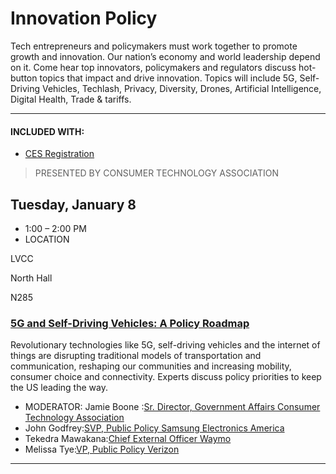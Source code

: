 # Innovation Policy
Tech entrepreneurs and policymakers must work together to promote growth and innovation. Our nation’s economy and world leadership depend on it. Come hear top innovators, policymakers and regulators discuss hot-button topics that impact and drive innovation. Topics will include 5G, Self-Driving Vehicles, Techlash, Privacy, Diversity, Drones, Artificial Intelligence, Digital Health, Trade & tariffs.

----
#### INCLUDED WITH:
 * [CES Registration](https://www.ces.tech/Conference/Conference-Program.aspx)
 >PRESENTED BY CONSUMER TECHNOLOGY ASSOCIATION
 ## Tuesday, January 8
  * 1:00 – 2:00 PM
  * LOCATION
  
  LVCC
  
  North Hall
  
  N285
  ### [5G and Self-Driving Vehicles: A Policy Roadmap](https://www.ces.tech/conference/Innovation-Policy/5G-and-SelfDriving-Vehicles-A-Policy-Roadmap.aspx)
  Revolutionary technologies like 5G, self-driving vehicles and the internet of things are disrupting traditional models of transportation and communication, reshaping our communities and increasing mobility, consumer choice and connectivity. Experts discuss policy priorities to keep the US leading the way.
  * MODERATOR:
  Jamie Boone :[Sr. Director, Government Affairs
Consumer Technology Association](https://www.ces.tech/conference/speaker-directory/Jamie-Boone.aspx)
  * John Godfrey:[SVP, Public Policy
Samsung Electronics America](https://www.ces.tech/conference/speaker-directory/John-Godfrey.aspx)
  * Tekedra Mawakana:[Chief External Officer
Waymo](https://www.ces.tech/conference/speaker-directory/Tekedra-Mawakana.aspx)
  * Melissa Tye:[VP, Public Policy
Verizon](https://www.ces.tech/conference/speaker-directory/Melissa-Tye.aspx)
----

